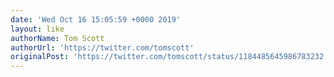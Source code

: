 ```yaml
---
date: 'Wed Oct 16 15:05:59 +0000 2019'
layout: like
authorName: Tom Scott
authorUrl: 'https://twitter.com/tomscott'
originalPost: 'https://twitter.com/tomscott/status/1184485645986783232'
---
```

